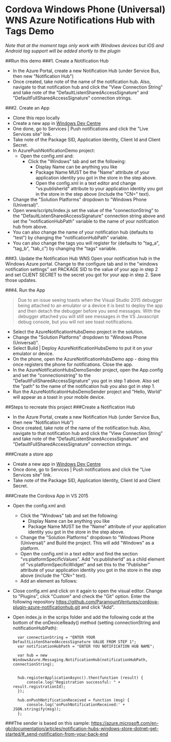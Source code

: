 # Cordova Windows Phone (Universal) WNS Azure Notifications Hub with Tags Demo

*Note that at the moment tags only work with Windows devices but iOS and Android tag support will be added shortly to the plugin*

##Run this demo
###1. Create a Notification Hub
- In the Azure Portal, create a new Notification Hub (under Service Bus, then new "Notification Hub")
- Once created, take note of the name of the notification hub. Also, navigate to that notification hub and click the "View Connection String" 
and take note of the "DefaultListenSharedAccessSignature" and "DefaultFullSharedAccessSignature" connection strings.

###2. Create an App
- Clone this repo locally
- Create a new app in [Windows Dev Centre](https://dev.windows.com)
- One done, go to Services | Push notifications and click the "Live Services site" link.
- Take note of the Package SID, Application Identity, Client Id and Client Secret.
- In AzurePushNotificationDemo project:
	- Open the config.xml and:
		- Click the "Windows" tab and set the following:
			- Display Name can be anything you like
			- Package Name MUST be the "Name" attribute of your application identity you got in the store in the step above.
			- Open the config.xml in a text editor and change "vs:publisherId" attribute to your application identity you got in the store in the step above (include the "CN=" text).
- Change the "Solution Platforms" dropdown to "Windows Phone (Universal)".
- Open www/scripts/index.js set the value of the "connectionString" to the "DefaultListenSharedAccessSignature" connection string above and set the "notificationHubPath" variable
to the name of your notifcation hub from above.
- You can also change the name of your notification hub (defaults to "test") by changing the "notificationHubPath" variable.
- You can also change the tags you will register for (defaults to "tag_a", "tag_b", "tab_c") by changing the "tags" variable.

###3. Update the Notification Hub WNS
Open your notification hub in the Windows Azure portal. Change to the configure tab and in the "windows notification settings" set PACKAGE SID to the value of your app in step 2 and
set CLIENT SECRET to the secret you got for your app in step 2. Save those updates.

###4. Run the App
>Due to an issue seeing toasts when the Visual Studio 2015 debugger being attached to an emulator or a device it is best to deploy the app and then detach the debugger before you send messages. With the debugger attached you  will still see messages in the VS Javascript debug console, but you will not see toast notifications.

- Select the AzureNotificationHubsDemo project in the solution.
- Change the "Solution Platforms" dropdown to "Windows Phone (Universal)".
- Select Build | Deploy AzureNotificationHubsDemo to put it on your emulator or device.
- On the phone, open the AzureNotificationHubsDemo app - doing this once registers the phone for notifications. Close the app.
- In the AzureNotificationHubsDemoSender project, open the App.config and set the "connectionstring" to the "DefaultFullSharedAccessSignature" you got in step 1 above. Also set
the "path" to the name of the notification hub you also got in step 1.
- Run the AzureNotificationHubsDemoSender project and "Hello, World" will appear as a toast in your mobile device.


##Steps to recreate this project
###Create a Notification Hub
- In the Azure Portal, create a new Notification Hub (under Service Bus, then new "Notification Hub")
- Once created, take note of the name of the notification hub. Also, navigate to that notification hub and click the "View Connection String" 
and take note of the "DefaultListenSharedAccessSignature" and "DefaultFullSharedAccessSignature" connection strings.

###Create a store app
- Create a new app in [Windows Dev Centre](https://dev.windows.com)
- Once done, go to Services | Push notifications and click the "Live Services site" link.
- Take note of the Package SID, Application Identity, Client Id and Client Secret.

###Create the Cordova App in VS 2015
- Open the config.xml and:
	- Click the "Windows" tab and set the following:
		- Display Name can be anything you like
		- Package Name MUST be the "Name" attribute of your application identity you got in the store in the step above.
	- Change the "Solution Platforms" dropdown to "Windows Phone (Universal)" and Build the project. This will add "Windows" as a platform.
	- Open the config.xml in a text editor and find the section "vs:platformSpecificValues". Add "vs:publisherId" as a child element of "vs:platformSpecificWidget" and set this to the "Publisher" attribute of your application identity you got in the store in the step above (include the "CN=" text).
	- Add an element as follows: <preference name="WindowsToastCapable" value="true" />
- Close config.xml and click on it again to open the visual editor. Change to "Plugins", click "Custom" and check the "Git" option. Enter the following repository https://github.com/ParamountVentures/cordova-plugin-azure-notificationhub.git and click "Add".

- Open index.js in the scrips folder and add the following code at the bottom of the onDeviceReady() method (setting connectionString and notificationHubPath):

        var connectionString = "ENTER YOUR DefaultListenSharedAccessSignature VALUE FROM STEP 1";
        var notificationHubPath = "ENTER YOU NOTIFICATION HUB NAME";

        var hub = new WindowsAzure.Messaging.NotificationHub(notificationHubPath, connectionString);


        hub.registerApplicationAsync().then(function (result) {
            console.log("Registration successful: " + result.registrationId);
        });

        hub.onPushNotificationReceived = function (msg) {
            console.log('onPushNotificationReceived:' + JSON.stringify(msg));
        };

###The sender is based on this sample:
https://azure.microsoft.com/en-gb/documentation/articles/notification-hubs-windows-store-dotnet-get-started/#_send-notification-from-your-back-end